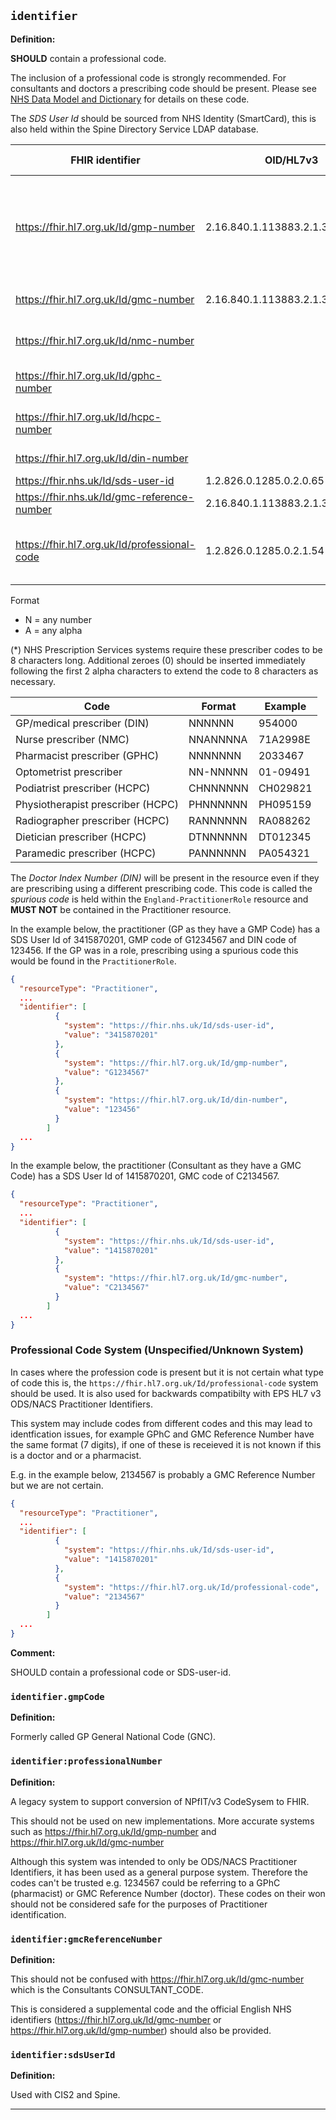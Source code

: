 ## `identifier`

<b>Definition:</b>

**SHOULD** contain a professional code.

The inclusion of a professional code is strongly recommended. For consultants and doctors a prescribing code should be present. Please see [NHS Data Model and Dictionary](https://datadictionary.nhs.uk/) for details on these code.

The *SDS User Id* should be sourced from NHS Identity (SmartCard), this is also held within the Spine Directory Service LDAP database.

| FHIR identifier | OID/HL7v3 | HL7v2 ITK | Format | Description | Professional Code  | Prescribing Code |
| - | - | - | - | - | - | - |
| https://fhir.hl7.org.uk/Id/gmp-number | 2.16.840.1.113883.2.1.3.2.4.16.62 | GMP | G[1234589]NNNNNN | General Medical Practitioner Code [GENERAL MEDICAL PRACTITIONER PPD CODE](https://datadictionary.nhs.uk/attributes/general_medical_practitioner_ppd_code.html). Formerly called GP General National Code (GNC).  | Yes | No, also include DIN |
| https://fhir.hl7.org.uk/Id/gmc-number | 2.16.840.1.113883.2.1.3.2.4.16.63 | GMC | CNNNNNNN |General Medical Council Code [CONSULTANT_CODE](https://datadictionary.nhs.uk/attributes/consultant_code.html) | Yes | Yes |
| https://fhir.hl7.org.uk/Id/nmc-number | | | NNANNNNA |Nursing and Midwifery Council Code | Yes | Yes |
| https://fhir.hl7.org.uk/Id/gphc-number | | | NNNNNNN |General Pharmaceutical Council Code |Yes | Yes  |
| https://fhir.hl7.org.uk/Id/hcpc-number | | | AANNNNNN(*) |Health and Care Professional Council Code |Yes | Yes  |
| https://fhir.hl7.org.uk/Id/din-number | | | NNNNNN | [DOCTOR INDEX NUMBER](https://datadictionary.nhs.uk/attributes/doctor_index_number.html)  | No | Yes |
| https://fhir.nhs.uk/Id/sds-user-id | 1.2.826.0.1285.0.2.0.65 | | N(*)  | SDS User ID | No | No |
| https://fhir.nhs.uk/Id/gmc-reference-number | 2.16.840.1.113883.2.1.3.2.4.18.29 | | NNNNNNN | [GMC Reference Number](https://www.datadictionary.nhs.uk/attributes/general_medical_council_reference_number.html)  | No | No ||
https://fhir.hl7.org.uk/Id/professional-code | 1.2.826.0.1285.0.2.1.54 | | A(*) | ODS/NACS Practitioner Code (retired). Included for backwards compatibility | No | No |

Format
- N = any number
- A = any alpha

(*) NHS Prescription Services systems require these prescriber codes to be 8 characters long. Additional zeroes (0) should be inserted immediately following the first 2 alpha characters to extend the code to 8 characters as necessary.

| Code | Format | Example |
| - | - | - |
| GP/medical prescriber (DIN) | NNNNNN | 954000 |
| Nurse prescriber (NMC) | NNANNNNA | 71A2998E |
| Pharmacist prescriber (GPHC) | NNNNNNN | 2033467 |
| Optometrist prescriber | NN-NNNNN | 01-09491 |
| Podiatrist prescriber (HCPC) | CHNNNNNN | CH029821 |
| Physiotherapist prescriber (HCPC) | PHNNNNNN | PH095159 |
| Radiographer prescriber (HCPC) | RANNNNNN | RA088262 |
| Dietician prescriber (HCPC) | DTNNNNNN | DT012345 |
| Paramedic prescriber (HCPC) | PANNNNNN | PA054321 |

The *Doctor Index Number (DIN)* will be present in the resource even if they are prescribing using a different prescribing code. This code is called the *spurious code* is held within the `England-PractitionerRole` resource and **MUST NOT** be contained in the Practitioner resource. 

In the example below, the practitioner (GP as they have a GMP Code) has a SDS User Id of 3415870201, GMP code of G1234567 and DIN code of 123456. If the GP was in a role, prescribing using a spurious code this would be found in the `PractitionerRole`.

```json
{
  "resourceType": "Practitioner",
  ...
  "identifier": [
          {
            "system": "https://fhir.nhs.uk/Id/sds-user-id",
            "value": "3415870201"
          },
          {
            "system": "https://fhir.hl7.org.uk/Id/gmp-number",
            "value": "G1234567"
          },
          {
            "system": "https://fhir.hl7.org.uk/Id/din-number",
            "value": "123456"
          }
        ]
  ...
}
```

In the example below, the practitioner (Consultant as they have a GMC Code) has a SDS User Id of 1415870201, GMC code of C2134567.

```json
{
  "resourceType": "Practitioner",
  ...
  "identifier": [
          {
            "system": "https://fhir.nhs.uk/Id/sds-user-id",
            "value": "1415870201"
          },
          {
            "system": "https://fhir.hl7.org.uk/Id/gmc-number",
            "value": "C2134567"
          }
        ]
  ...
}
```

### Professional Code System (Unspecified/Unknown System)

In cases where the profession code is present but it is not certain what type of code this is, the `https://fhir.hl7.org.uk/Id/professional-code` system should be used. It is also used for backwards compatibilty with EPS HL7 v3 ODS/NACS Practitioner Identifiers.

This system may include codes from different codes and this may lead to identfication issues, for example GPhC and GMC Reference Number have the same format (7 digits), if one of these is receieved it is not known if this is a doctor and or a pharmacist.

E.g. in the example below, 2134567 is probably a GMC Reference Number but we are not certain.

```json
{
  "resourceType": "Practitioner",
  ...
  "identifier": [
          {
            "system": "https://fhir.nhs.uk/Id/sds-user-id",
            "value": "1415870201"
          },
          {
            "system": "https://fhir.hl7.org.uk/Id/professional-code",
            "value": "2134567"
          }
        ]
  ...
}
```

<b>Comment:</b>

SHOULD contain a professional code or SDS-user-id.

### `identifier.gmpCode`

<b>Definition:</b>

Formerly called GP General National Code (GNC).

### `identifier:professionalNumber`

<b>Definition:</b>

A legacy system to support conversion of NPfIT/v3 CodeSysem to FHIR.

This should not be used on new implementations. More accurate systems such as https://fhir.hl7.org.uk/Id/gmp-number and https://fhir.hl7.org.uk/Id/gmc-number

Although this system was intended to only be ODS/NACS Practitioner Identifiers, it has been used as a general purpose system. Therefore the codes can't be trusted e.g. 1234567 could be referring to a GPhC (pharmacist) or GMC Reference Number (doctor). These codes on their won should not be considered safe for the purposes of Practitioner identification.

### `identifier:gmcReferenceNumber`

<b>Definition:</b>

This should not be confused with https://fhir.hl7.org.uk/Id/gmc-number which is the Consultants CONSULTANT_CODE.

This is considered a supplemental code and the official English NHS identifiers (https://fhir.hl7.org.uk/Id/gmc-number or https://fhir.hl7.org.uk/Id/gmp-number) should also be provided.

### `identifier:sdsUserId`

<b>Definition:</b>

Used with CIS2 and Spine.


---

